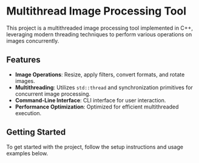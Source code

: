 # Multithread Image Processing Tool

This project is a multithreaded image processing tool implemented in C++, leveraging modern threading techniques to perform various operations on images concurrently.

## Features

- **Image Operations**: Resize, apply filters, convert formats, and rotate images.
- **Multithreading**: Utilizes `std::thread` and synchronization primitives for concurrent image processing.
- **Command-Line Interface**: CLI interface for user interaction.
- **Performance Optimization**: Optimized for efficient multithreaded execution.

## Getting Started

To get started with the project, follow the setup instructions and usage examples below.
